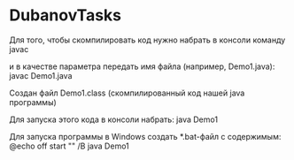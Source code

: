 # DubanovTasks
Для того, чтобы скомпилировать код нужно набрать в консоли команду 
javac 

и в качестве параметра передать имя файла (например, Demo1.java):
javac Demo1.java

Создан файл Demo1.class (скомпилированный код нашей java программы)

Для запуска этого кода в консоли набрать:
java Demo1


Для запуска программы в Windows создать *.bat-файл с содержимым:
@echo off
start "" /B java Demo1
